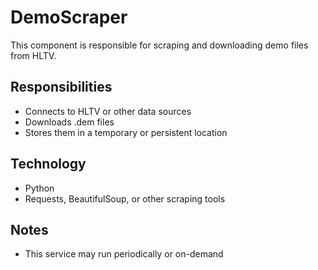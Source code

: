 # DemoScraper

This component is responsible for scraping and downloading demo files from HLTV.

## Responsibilities

- Connects to HLTV or other data sources
- Downloads .dem files
- Stores them in a temporary or persistent location

## Technology

- Python
- Requests, BeautifulSoup, or other scraping tools

## Notes

- This service may run periodically or on-demand
